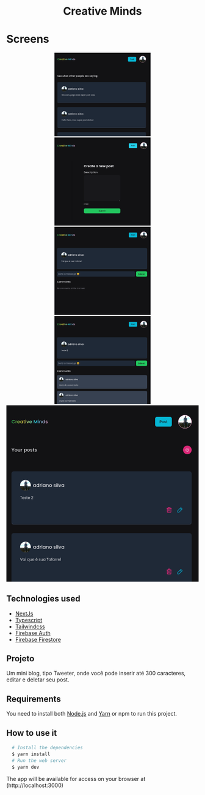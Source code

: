 <h1 align="center">
  Creative Minds
</h1>

# Screens
<p align="center">
  <img alt="Creative Minds" src=".screens/home.png" width="50%">
  <img alt="Creative Minds" src=".screens/new-post.png" width="50%">
  <img alt="Creative Minds" src=".screens/comment.png" width="50%">
  <img alt="Creative Minds" src=".screens/comments.png" width="50%">
  <img alt="Creative Minds" src=".screens/dashboard.png" width="100%">
</p>

## Technologies used

- [NextJs](https://nextjs.org/)
- [Typescript](https://www.typescriptlang.org)
- [Tailwindcss](https://tailwindcss.com/)
- [Firebase Auth](https://firebase.google.com/docs/auth)
- [Firebase Firestore](https://firebase.google.com/docs/firestore)

## Projeto

Um mini blog, tipo Tweeter, onde você pode inserir até 300 caracteres,
editar e deletar seu post.


## Requirements

You need to install both [Node.js](https://nodejs.org) and [Yarn](https://yarnpkg.com) or npm to run this project.

## How to use it

```bash
  # Install the dependencies
  $ yarn install
  # Run the web server
  $ yarn dev
```

The app will be available for access on your browser at (http://localhost:3000)
